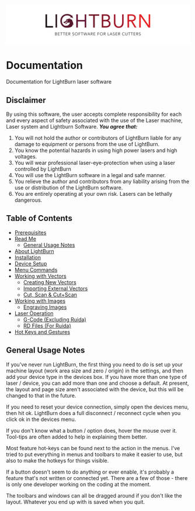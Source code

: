![LightBurn Banner](/img/LightBurn_SlimBanner.jpg)
# Documentation
Documentation for LightBurn laser software

## Disclaimer
By using this software, the user accepts complete responsibility for each and every
aspect of safety associated with the use of the Laser machine, Laser system and
Lightburn Software.
***You agree that:***
1. You will not hold the author or contributors of LightBurn liable for any damage to
equipment or persons from the use of LightBurn.
2. You know the potential hazards in using high power lasers and high voltages.
3. You will wear professional laser-eye-protection when using a laser controlled by
LightBurn
4. You will use the LightBurn software in a legal and safe manner.
5. You relieve the author and contributors from any liability arising from the use or
distribution of the LightBurn software.
6. You are entirely operating at your own risk. Lasers can be lethally dangerous.


## Table of Contents
* [Prerequisites](PreReq.md)
* [Read Me](README.md)
  * [General Usage Notes](#generalUsage)
* [About LightBurn](AboutLightBurn.md)
* [Installation](Installation.md)
* [Device Setup](DeviceWizard.md)
* [Menu Commands](MenuCommands.md)
* [Working with Vectors](WorkingWithVectors.md)
  * [Creating New Vectors](CreatingNewVectors.md)
  * [Importing External Vectors](ImportingExternalVectors.md)
  * [Cut, Scan & Cut+Scan](Operations.md)
* [Working with Images](WorkingWithImages.md)
  * [Engraving Images](EngravingImages.md)
* [Laser Operation](LaserOperation.md)
  * [G-Code (Excluding Ruida)](G-Code.md)
  * [RD Files (For Ruida)](Ruida.md)
* [Hot Keys and Gestures](HotKeys.md)
<a name="generalUsage"></a>
## General Usage Notes
If you've never run LightBurn, the first thing you need to do is set up your machine layout (work area size and zero / origin) in the settings, and then add your device type in the devices box.  If you have more than one type of laser / device, you can add more than one and choose a default.  At present, the layout and page size aren't associated with the device, but this will be changed to that in the future.

If you need to reset your device connection, simply open the devices menu, then hit ok.  LightBurn does a full disconnect / reconnect cycle when you click ok in the devices menu.

If you don't know what a button / option does, hover the mouse over it. Tool-tips are often added to help in explaining them better.

Most feature hot-keys can be found next to the action in the menus.  I've tried to put everything in menus and toolbars to make it easier to use, but also to make the hotkeys for things visible.

If a button doesn't seem to do anything or ever enable, it's probably a feature that's not written or connected yet.  There are a few of those - there is only one developer working on the coding at the moment.

The toolbars and windows can all be dragged around if you don't like the layout.  Whatever you end up with is saved when you quit.


